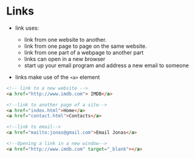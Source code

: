 # Links

- link uses:

  - link from one website to another.
  - link from one page to page on the same website.
  - link from one part of a webpage to another part
  - links can open in a new browser
  - start up your email program and address a new email to someone

- links make use of the `<a>` element

```html
<!-- link to a new website -->
<a href="http://www.imdb.com"> IMDB</a>

<!--link to another page of a site-->
<a href="index.html">Home</a>
<a href="contact.html">Contacts</a>

<!--link to email-->
<a href="mailto:jonas@gmail.com">Email Jonas</a>

<!--Opening a link in a new window-->
<a href="http://www.imdb.com" target="_blank"></a>
```
